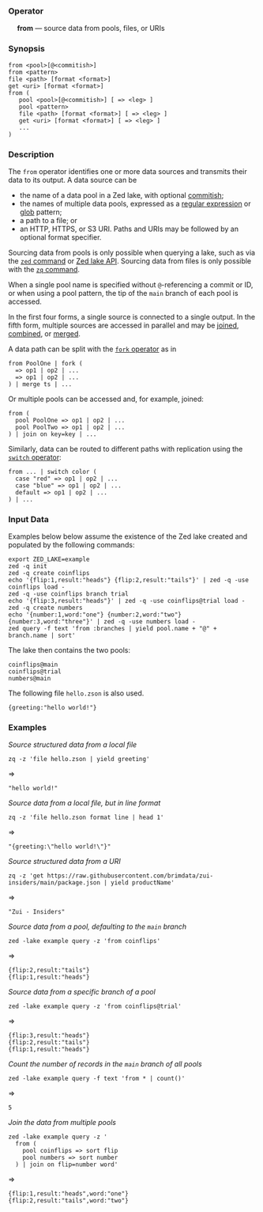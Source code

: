 ### Operator

&emsp; **from** &mdash; source data from pools, files, or URIs

### Synopsis

```
from <pool>[@<commitish>]
from <pattern>
file <path> [format <format>]
get <uri> [format <format>]
from (
   pool <pool>[@<commitish>] [ => <leg> ]
   pool <pattern>
   file <path> [format <format>] [ => <leg> ]
   get <uri> [format <format>] [ => <leg> ]
   ...
)
```
### Description

The `from` operator identifies one or more data sources and transmits
their data to its output.  A data source can be
* the name of a data pool in a Zed lake, with optional [commitish](../../commands/zed.md#142-commitish);
* the names of multiple data pools, expressed as a [regular expression](../overview.md#711-regular-expressions) or [glob](../overview.md#712-globs) pattern;
* a path to a file; or
* an HTTP, HTTPS, or S3 URI.
Paths and URIs may be followed by an optional format specifier.

Sourcing data from pools is only possible when querying a lake, such as
via the [`zed` command](../../commands/zed.md) or
[Zed lake API](../../lake/api.md). Sourcing data from files is only possible
with the [`zq` command](../../commands/zq.md).

When a single pool name is specified without `@`-referencing a commit or ID, or
when using a pool pattern, the tip of the `main` branch of each pool is
accessed.

In the first four forms, a single source is connected to a single output.
In the fifth form, multiple sources are accessed in parallel and may be
[joined](join.md), [combined](combine.md), or [merged](merge.md).

A data path can be split with the [`fork` operator](fork.md) as in
```
from PoolOne | fork (
  => op1 | op2 | ...
  => op1 | op2 | ...
) | merge ts | ...
```

Or multiple pools can be accessed and, for example, joined:
```
from (
  pool PoolOne => op1 | op2 | ...
  pool PoolTwo => op1 | op2 | ...
) | join on key=key | ...
```

Similarly, data can be routed to different paths with replication
using the [`switch` operator](switch.md):
```
from ... | switch color (
  case "red" => op1 | op2 | ...
  case "blue" => op1 | op2 | ...
  default => op1 | op2 | ...
) | ...
```

### Input Data

Examples below below assume the existence of the Zed lake created and populated
by the following commands:

```mdtest-command
export ZED_LAKE=example
zed -q init
zed -q create coinflips
echo '{flip:1,result:"heads"} {flip:2,result:"tails"}' | zed -q -use coinflips load -
zed -q -use coinflips branch trial 
echo '{flip:3,result:"heads"}' | zed -q -use coinflips@trial load -
zed -q create numbers
echo '{number:1,word:"one"} {number:2,word:"two"} {number:3,word:"three"}' | zed -q -use numbers load -
zed query -f text 'from :branches | yield pool.name + "@" + branch.name | sort'
```

The lake then contains the two pools:

```mdtest-output
coinflips@main
coinflips@trial
numbers@main
```

The following file `hello.zson` is also used.

```mdtest-input hello.zson
{greeting:"hello world!"}
```

### Examples

_Source structured data from a local file_

```mdtest-command
zq -z 'file hello.zson | yield greeting'
```
=>
```mdtest-output
"hello world!"
```

_Source data from a local file, but in line format_
```mdtest-command
zq -z 'file hello.zson format line | head 1'
```
=>
```mdtest-output
"{greeting:\"hello world!\"}"
```

_Source structured data from a URI_
```
zq -z 'get https://raw.githubusercontent.com/brimdata/zui-insiders/main/package.json | yield productName'
```
=>
```
"Zui - Insiders"
```

_Source data from a pool, defaulting to the `main` branch_
```mdtest-command
zed -lake example query -z 'from coinflips'
```
=>
```mdtest-output
{flip:2,result:"tails"}
{flip:1,result:"heads"}
```

_Source data from a specific branch of a pool_
```mdtest-command
zed -lake example query -z 'from coinflips@trial'
```
=>
```mdtest-output
{flip:3,result:"heads"}
{flip:2,result:"tails"}
{flip:1,result:"heads"}
```

_Count the number of records in the `main` branch of all pools_
```mdtest-command
zed -lake example query -f text 'from * | count()'
```
=>
```mdtest-output
5
```
_Join the data from multiple pools_
```mdtest-command
zed -lake example query -z '
  from (
    pool coinflips => sort flip
    pool numbers => sort number
  ) | join on flip=number word'
```
=>
```mdtest-output
{flip:1,result:"heads",word:"one"}
{flip:2,result:"tails",word:"two"}
```
